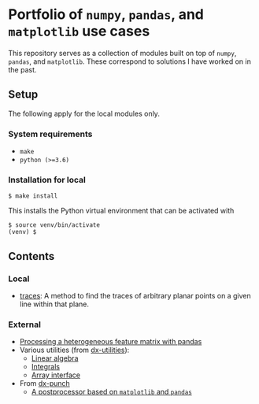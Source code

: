 # Portfolio of `numpy`, `pandas`, and `matplotlib` use cases

This repository serves as a collection of modules built on top of `numpy`, `pandas`, and
`matplotlib`. These correspond to solutions I have worked on in the past.

## Setup

The following apply for the local modules only.

### System requirements

* `make`
* `python (>=3.6)`

### Installation for local

```
$ make install
```

This installs the Python virtual environment that can be activated with

```
$ source venv/bin/activate
(venv) $
```

## Contents

### Local

* [traces](np-pd-portfolio/traces.py): A method to find the traces of arbitrary
  planar points on a given line within that plane.

### External

* [Processing a heterogeneous feature matrix with pandas][fm-pd]
* Various utilities (from [dx-utilities][]):
  * [Linear algebra][linear-algebra]
  * [Integrals][]
  * [Array interface][array-interface]
* From [dx-punch](https://gitlab.com/d-e/dx-punch)
  * [A postprocessor based on `matplotlib` and `pandas`][dx-punch-postprocessor]

[fm-pd]: https://github.com/kodemartin/json-feature-matrix-processor
[dx-utilities]: https://gitlab.com/d-e/dx-utilities
[array-interface]: https://gitlab.com/d-e/dx-utilities/blob/master/dx_utilities/array_interface.py
[linear-algebra]: https://gitlab.com/d-e/dx-utilities/blob/master/dx_utilities/linear_algebra.py
[integrals]: https://gitlab.com/d-e/dx-utilities/blob/master/dx_utilities/integrals.py
[dx-punch-postprocessor]: https://gitlab.com/d-e/dx-punch/blob/master/dx_punch/EC2/slab.py#L390
